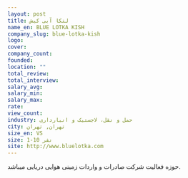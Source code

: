 ```yaml
---
layout: post
title: لتکا آبی کیش
name_en: BLUE LOTKA KISH
company_slug: blue-lotka-kish
logo: 
cover: 
company_count:
founded:
location: ""
total_review: 
total_interview: 
salary_avg: 
salary_min: 
salary_max: 
rate: 
view_count: 
industry: حمل و نقل، لاجستیک و انبارداری
city: تهران, تهران
size_en: VS
size: 1-10 نفر
site: http://www.bluelotka.com
---
```


حوزه فعالیت شرکت صادرات و واردات زمینی هوایی دریایی میباشد.
